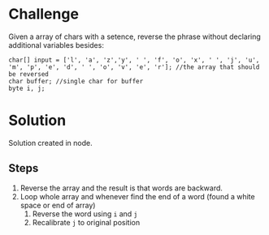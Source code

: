# Challenge

Given a array of chars with a setence, reverse the phrase without declaring additional variables besides:
```
char[] input = ['l', 'a', 'z','y', ' ', 'f', 'o', 'x', ' ', 'j', 'u', 'm', 'p', 'e', 'd', ' ', 'o', 'v', 'e', 'r']; //the array that should be reversed
char buffer; //single char for buffer
byte i, j;
```

# Solution
Solution created in node. 

## Steps
1. Reverse the array and the result is that words are backward. 
2. Loop whole array and whenever find the end of a word (found a white space or end of array)
    1. Reverse the word using `i` and `j`
    2. Recalibrate `j` to original position